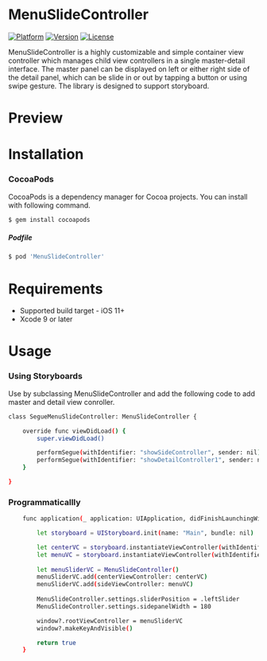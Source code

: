 # MenuSlideController

[![Platform](https://img.shields.io/cocoapods/p/MenuSlideController.svg?style=flat)](https://cocoapods.org/pods/MenuSlideController)
[![Version](https://img.shields.io/cocoapods/v/MenuSlideController.svg?style=flat)](https://cocoapods.org/pods/MenuSlideController)
[![License](https://img.shields.io/cocoapods/l/MenuSlideController.svg?style=flat)](https://cocoapods.org/pods/MenuSlideController)

MenuSlideController is a highly customizable and simple container view controller which manages child view controllers in a single master-detail interface. The master panel can be displayed on left or either right side of the detail panel, which can be slide in or out by tapping a button or using swipe gesture. The library is designed to support storyboard.

# Preview


# Installation
### CocoaPods
CocoaPods is a dependency manager for Cocoa projects. You can install with following command.
```bash
$ gem install cocoapods
```

##### Podfile
```bash
$ pod 'MenuSlideController'
```
# Requirements
- Supported build target - iOS 11+
- Xcode 9 or later

# Usage
### Using Storyboards
Use by subclassing MenuSlideController and add the following code to add master and detail view conroller.

```bash
class SegueMenuSlideController: MenuSlideController {

    override func viewDidLoad() {
        super.viewDidLoad()

        performSegue(withIdentifier: "showSideController", sender: nil)
        performSegue(withIdentifier: "showDetailController1", sender: nil)
    }

}
```

### Programmaticallly
```bash
    func application(_ application: UIApplication, didFinishLaunchingWithOptions launchOptions: [UIApplicationLaunchOptionsKey: Any]?) -> Bool {

        let storyboard = UIStoryboard.init(name: "Main", bundle: nil)

        let centerVC = storyboard.instantiateViewController(withIdentifier: "CenterNavVC")
        let menuVC = storyboard.instantiateViewController(withIdentifier: "MenuController")
        
        let menuSliderVC = MenuSlideController()
        menuSliderVC.add(centerViewController: centerVC)
        menuSliderVC.add(sideViewController: menuVC)
        
        MenuSlideController.settings.sliderPosition = .leftSlider
        MenuSlideController.settings.sidepanelWidth = 180

        window?.rootViewController = menuSliderVC
        window?.makeKeyAndVisible()

        return true
    }

```

